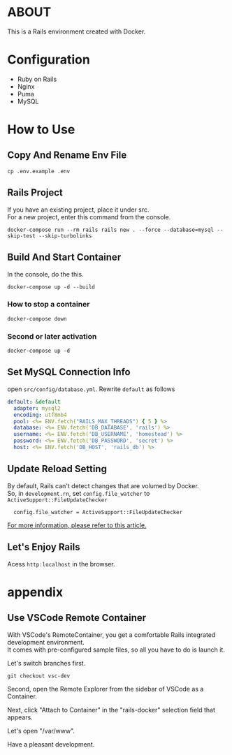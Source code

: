 # ABOUT

This is a Rails environment created with Docker.

# Configuration

- Ruby on Rails
- Nginx
- Puma
- MySQL

# How to Use

## Copy And Rename Env File

```
cp .env.example .env
```

## Rails Project

If you have an existing project, place it under src.  
For a new project, enter this command from the console.

```
docker-compose run --rm rails rails new . --force --database=mysql --skip-test --skip-turbolinks
```

## Build And Start Container

In the console, do the this.

```
docker-compose up -d --build
```

### How to stop a container

```
docker-compose down
```

### Second or later activation

```
docker-compose up -d
```

## Set MySQL Connection Info

open `src/config/database.yml`.
Rewrite `default` as follows

```yml
default: &default
  adapter: mysql2
  encoding: utf8mb4
  pool: <%= ENV.fetch("RAILS_MAX_THREADS") { 5 } %>
  database: <%= ENV.fetch('DB_DATABASE', 'rails') %>
  username: <%= ENV.fetch('DB_USERNAME', 'homestead') %>
  password: <%= ENV.fetch('DB_PASSWORD', 'secret') %>
  host: <%= ENV.fetch('DB_HOST', 'rails_db') %>
```

## Update Reload Setting

By default, Rails can't detect changes that are volumed by Docker.  
So, in `development.rn`, set `config.file_watcher` to `ActiveSupport::FileUpdateChecker`  

```
  config.file_watcher = ActiveSupport::FileUpdateChecker
```

[For more information, please refer to this article.](https://qiita.com/Kiyo_Karl2/items/147d604e625b8a55e12e)


## Let's Enjoy Rails

Acess `http:localhost` in the browser.

# appendix

## Use VSCode Remote Container

With VSCode's RemoteContainer, you get a comfortable Rails integrated development environment.  
It comes with pre-configured sample files, so all you have to do is launch it.

Let's switch branches first.

`git checkout vsc-dev`

Second, open the Remote Explorer from the sidebar of VSCode as a Container.

Next, click "Attach to Container" in the "rails-docker" selection field that appears.

Let's open "/var/www".

Have a pleasant development.
